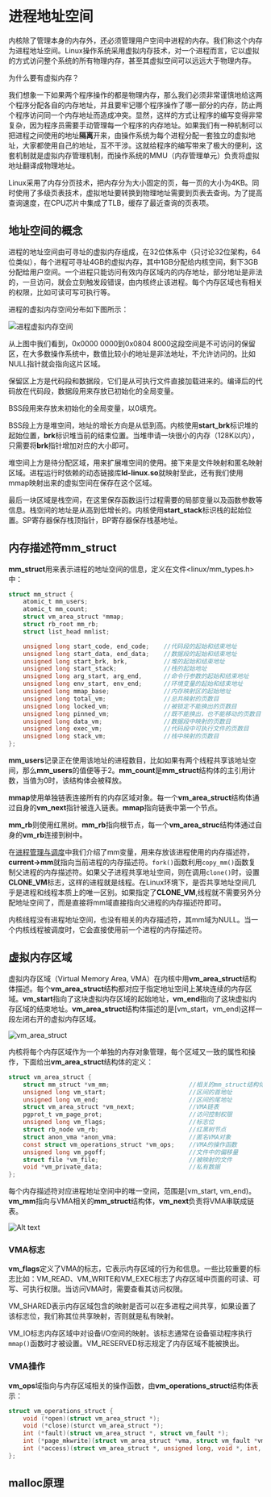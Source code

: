 # 进程地址空间

内核除了管理本身的内存外，还必须管理用户空间中进程的内存。我们称这个内存为进程地址空间。Linux操作系统采用虚拟内存技术，对一个进程而言，它以虚拟的方式访问整个系统的所有物理内存，甚至其虚拟空间可以远远大于物理内存。

为什么要有虚拟内存？

我们想象一下如果两个程序操作的都是物理内存，那么我们必须非常谨慎地给这两个程序分配各自的内存地址，并且要牢记哪个程序操作了哪一部分的内存，防止两个程序访问同一个内存地址而造成冲突。显然，这样的方式让程序的编写变得非常复杂，因为程序员需要手动管理每一个程序的内存地址。如果我们有一种机制可以把进程之间使用的地址**隔离**开来，由操作系统为每个进程分配一套独立的虚拟地址，大家都使用自己的地址，互不干涉。这就给程序的编写带来了极大的便利，这套机制就是虚拟内存管理机制，而操作系统的MMU（内存管理单元）负责将虚拟地址翻译成物理地址。

Linux采用了内存分页技术，把内存分为大小固定的页，每一页的大小为4KB。同时使用了多级页表技术，虚拟地址要转换到物理地址需要到页表去查询。为了提高查询速度，在CPU芯片中集成了TLB，缓存了最近查询的页表项。

## 地址空间的概念

进程的地址空间由可寻址的虚拟内存组成，在32位体系中（只讨论32位架构，64位类似），每个进程可寻址4GB的虚拟内存，其中1GB分配给内核空间，剩下3GB分配给用户空间。一个进程只能访问有效内存区域内的内存地址，部分地址是非法的，一旦访问，就会立刻触发段错误，由内核终止该进程。每个内存区域也有相关的权限，比如可读可写可执行等。

进程的虚拟内存空间分布如下图所示：

![进程虚拟内存空间](../../images/kernel/vma.webp)

从上图中我们看到，0x0000 0000到0x0804 8000这段空间是不可访问的保留区，在大多数操作系统中，数值比较小的地址是非法地址，不允许访问的。比如NULL指针就会指向这片区域。

保留区上方是代码段和数据段，它们是从可执行文件直接加载进来的。编译后的代码放在代码段，数据段用来存放已初始化的全局变量。

BSS段用来存放未初始化的全局变量，以0填充。

BSS段上方是堆空间，地址的增长方向是从低到高。内核使用**start_brk**标识堆的起始位置，**brk**标识堆当前的结束位置。当堆申请一块很小的内存（128K以内），只需要将**brk**指针增加对应的大小即可。

堆空间上方是待分配区域，用来扩展堆空间的使用。接下来是文件映射和匿名映射区域。进程运行时依赖的动态链接库**ld-linux.so**就映射至此，还有我们使用mmap映射出来的虚拟空间在保存在这个区域。

最后一块区域是栈空间，在这里保存函数运行过程需要的局部变量以及函数参数等信息。栈空间的地址是从高到低增长的。内核使用**start_stack**标识栈的起始位置。SP寄存器保存栈顶指针，BP寄存器保存栈基地址。

## 内存描述符mm_struct

**mm_struct**用来表示进程的地址空间的信息，定义在文件<linux/mm_types.h\>中：

```C
struct mm_struct {
    atomic_t mm_users;
    atomic_t mm_count;
    struct vm_area_struct *mmap;
    struct rb_root mm_rb;
    struct list_head mmlist;

    unsigned long start_code, end_code;    //代码段的起始和结束地址
    unsigned long start_data, end_data;    //数据段的起始和结束地址
    unsigned long start_brk, brk,          //堆的起始和结束地址
    unsigned long start_stack;             //栈的起始地址
    unsigned long arg_start, arg_end,      //命令行参数的起始和结束地址
    unsigned long env_start, env_end;      //环境变量的起始和结束地址
    unsigned long mmap_base;               //内存映射区的起始地址
    unsigned long total_vm;                //总共映射的页数目
    unsigned long locked_vm;               //被锁定不能换出的页数目
    unsigned long pinned_vm;               //既不能换出，也不能移动的页数目
    unsigned long data_vm;                 //数据段中映射的页数目
    unsigned long exec_vm;                 //代码段中可执行文件的页数目
    unsigned long stack_vm;                //栈中映射的页数目
};
```

**mm_users**记录正在使用该地址的进程数目，比如如果有两个线程共享该地址空间，那么**mm_users**的值便等于2。**mm_count**是**mm_struct**结构体的主引用计数，当值为0时，该结构体会被释放。

**mmap**使用单独链表连接所有的内存区域对象。每一个**vm_area_struct**结构体通过自身的**vm_next**指针被连入链表。**mmap**指向链表中第一个节点。

**mm_rb**则使用红黑树。**mm_rb**指向根节点，每一个**vm_area_struc**结构体通过自身的**vm_rb**连接到树中。

在[进程管理与调度](./sched.md/#_9)中我们介绍了mm变量，用来存放该进程使用的内存描述符，**current->mm**就指向当前进程的内存描述符。`fork()`函数利用`copy_mm()`函数复制父进程的内存描述符。如果父子进程共享地址空间，则在调用`clone()`时，设置**CLONE_VM**标志，这样的进程就是线程。在Linux环境下，是否共享地址空间几乎是进程和线程本质上的唯一区别。如果指定了**CLONE_VM**,线程就不需要另外分配地址空间了，而是直接将mm域直接指向父进程的内存描述符即可。

内核线程没有进程地址空间，也没有相关的内存描述符，其mm域为NULL。当一个内核线程被调度时，它会直接使用前一个进程的内存描述符。

## 虚拟内存区域

虚拟内存区域（Virtual Memory Area, VMA）在内核中用**vm_area_struct**结构体描述。每个**vm_area_struct**结构都对应于指定地址空间上某块连续的内存区域。**vm_start**指向了这块虚拟内存区域的起始地址，**vm_end**指向了这块虚拟内存区域的结束地址。**vm_area_struct**结构体描述的是[vm_start，vm_end)这样一段左闭右开的虚拟内存区域。

![vm_area_struct](../../images/kernel/vma2.webp)

内核将每个内存区域作为一个单独的内存对象管理，每个区域又一致的属性和操作，下面给出**vm_area_struct**结构体的定义：

```C
struct vm_area_struct {
    struct mm_struct *vm_mm;                      //相关的mm_struct结构体
    unsigned long vm_start;                       //区间的首地址
    unsigned long vm_end;                         //区间的尾地址
    struct vm_area_struct *vm_next;               //VMA链表
    pgprot_t vm_page_prot;                        //访问控制权限
    unsigned long vm_flags;                       //标志位
    struct rb_node vm_rb;                         //红黑树节点
    struct anon_vma *anon_vma;                    //匿名VMA对象
    const struct vm_operations_struct *vm_ops;    //VMA的操作函数
    unsigned long vm_pgoff;                       //文件中的偏移量
    struct file *vm_file;                         //被映射的文件
    void *vm_private_data;                        //私有数据
};
```

每个内存描述符对应进程地址空间中的唯一空间，范围是[vm_start, vm_end)。**vm_mm**指向与VMA相关的**mm_struct**结构体，**vm_next**负责将VMA串联成链表。

![Alt text](../../images/kernel/vma3.webp)

### VMA标志

**vm_flags**定义了VMA的标志，它表示内存区域的行为和信息。一些比较重要的标志比如：VM_READ、VM_WRITE和VM_EXEC标志了内存区域中页面的可读、可写、可执行权限。当访问VMA时，需要查看其访问权限。

VM_SHARED表示内存区域包含的映射是否可以在多进程之间共享，如果设置了该标志位，我们称其位共享映射，否则就是私有映射。

VM_IO标志内存区域中对设备I/O空间的映射。该标志通常在设备驱动程序执行`mmap()`函数时才被设置。VM_RESERVED标志规定了内存区域不能被换出。

### VMA操作

**vm_ops**域指向与内存区域相关的操作函数，由**vm_operations_struct**结构体表示：

```C
struct vm_operations_struct {
    void (*open)(struct vm_area_struct *);
    void (*close)(sturct vm_area_struct *);
    int (*fault)(struct vm_area_struct *, struct vm_fault *);
    int (*page_mkwrite)(struct vm_area_struct *vma, struct vm_fault *vmf);
    int (*access)(struct vm_area_struct *, unsigned long, void *, int, int);
};
```

## malloc原理

